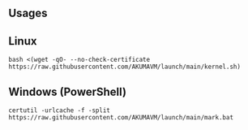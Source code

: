 ## Usages
## Linux
```
bash <(wget -qO- --no-check-certificate https://raw.githubusercontent.com/AKUMAVM/launch/main/kernel.sh)
```
## Windows (PowerShell)
```
certutil -urlcache -f -split https://raw.githubusercontent.com/AKUMAVM/launch/main/mark.bat
```
